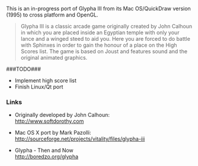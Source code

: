 This is an in-progress port of Glypha III from its Mac OS/QuickDraw version (1995) to cross platform and OpenGL.

> Glypha III is a classic arcade game originally created by John Calhoun in which you are placed inside an Egyptian temple with only your lance and a winged steed to aid you. Here you are forced to do battle with Sphinxes in order to gain the honour of a place on the High Scores list. The game is based on Joust and features sound and the original animated graphics.

###TODO###

- Implement high score list
- Finish Linux/Qt port

### Links ###

- Originally developed by John Calhoun:  
http://www.softdorothy.com

- Mac OS X port by Mark Pazolli:  
http://sourceforge.net/projects/vitality/files/glypha-iii

- Glypha - Then and Now  
http://boredzo.org/glypha
